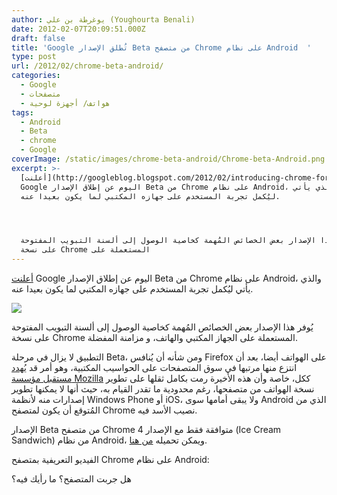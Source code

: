```yaml
---
author: يوغرطة بن علي (Youghourta Benali)
date: 2012-02-07T20:09:51.000Z
draft: false
title: 'Google تُطلق الإصدار Beta من متصفح Chrome على نظام Android  '
type: post
url: /2012/02/chrome-beta-android/
categories:
  - Google
  - متصفحات
  - هواتف/ أجهزة لوحية
tags:
  - Android
  - Beta
  - chrome
  - Google
coverImage: /static/images/chrome-beta-android/Chrome-beta-Android.png
excerpt: >-
  [أعلنت](http://googleblog.blogspot.com/2012/02/introducing-chrome-for-android.html)
  Google اليوم عن إطلاق الإصدار Beta من Chrome على نظام Android، والذي يأتي
  ليُكمل تجربة المستخدم على جهازه المكتبي لما يكون بعيدا عنه.




  يُوفر هذا الإصدار بعض الخصائص المُهمة كخاصية الوصول إلى ألسنة التبويب المفتوحة
  على نسخة Chrome المستعملة على
---
```

[أعلنت](http://googleblog.blogspot.com/2012/02/introducing-chrome-for-android.html) Google اليوم عن إطلاق الإصدار Beta من Chrome على نظام Android، والذي يأتي ليُكمل تجربة المستخدم على جهازه المكتبي لما يكون بعيدا عنه.

![](/static/images/chrome-beta-android/Chrome-beta-Android.png)

يُوفر هذا الإصدار بعض الخصائص المُهمة كخاصية الوصول إلى ألسنة التبويب المفتوحة على نسخة Chrome المستعملة على الجهاز المكتبي والهاتف، و مزامنة المفضلة.

التطبيق لا يزال في مرحلة Beta، ومن شأنه أن يُنافس Firefox على الهواتف أيضا، بعد أن انتزع منها مرتبها في سوق المتصفحات على الحواسيب المكتبية، وهو أمر قد [يُهدد مستقبل مؤسسة Mozilla](https://www.it-scoop.com/2011/12/google-mozilla-renew-search-deal/) ككل، خاصة وأن هذه الأخيرة رمت بكامل ثقلها على تطوير نسخة الهواتف من متصفحها، رغم محدودية ما تقدر القيام به، حيث أنها لا يمكنها تطوير إصدارات منه لأنظمة Windows Phone أو iOS، ولا يبقى أمامها سوى Android الذي من المُتوقع أن يكون لمتصفح Chrome نصيب الأسد فيه.

الإصدار Beta من متصفح Chrome متوافقة فقط مع الإصدار 4 (Ice Cream Sandwich) من نظام Android، ويمكن تحميله [من هنا](https://market.android.com/details?id=com.android.chrome\&rdid=com.android.chrome\&rdot=1\&pli=1).

الفيديو التعريفية بمتصفح Chrome على نظام Android:

هل جربت المتصفح؟ ما رأيك فيه؟
